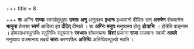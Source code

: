 +++
title = 8

+++
**सः** अग्निः **राम्याः** रमणहेतुभूताः **उषसः** **अनु** अनुलक्ष्य **इधानः** इध्यमानो दीपितः सन् **अरुषेण** रोचमानेन **भानुना** तेजसा **स्वर्ण** आदित्य इव **दीदेत्** दीप्यते । सः **अग्निः** **मनुषः** मनुष्यस्य होतुः **होत्राभिः** । होत्रेति वाङ्नाम । होमसाधनभूताभिः स्तुतिभिः स्तूयमानः **स्वध्वरः** शोभनयागः **विशां** प्रजानां **राजा** राजमानः स्वामी **आयवे** मनुष्याय यजमानाय तदर्थं **चारुः** चरणशीलः **अतिथिः** अतिथिवत्पूज्यो भवति ।